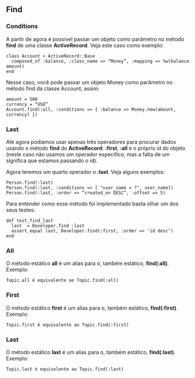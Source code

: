 ## Find

### Conditions

A partir de agora é possível passar um objeto como parâmetro no método **find** de uma classe **ActiveRecord**. Veja este caso como exemplo:

	class Account < ActiveRecord::Base
	  composed_of :balance, :class_name => “Money”, :mapping => %w(balance amount)
	end

Nesse caso, você pode passar um objeto Money como parâmetro no método find da classe Account, assim:

	amount = 500
	currency = “USD”
	Account.find(:all, :conditions => { :balance => Money.new(amount, currency) })
	
### Last

Até agora podíamos usar apenas três operadores para procurar dados usando o método **find** do **ActiveRecord**: **:first**, **:all** e o próprio id do objeto (neste caso não usamos um operador especifico, mas a falta de um significa que estamos passando o id).

Agora teremos um quarto operador o **:last**. Veja alguns exemplos:

	Person.find(:last)
	Person.find(:last, :conditions => [ "user_name = ?", user_name])
	Person.find(:last, :order => “created_on DESC“, :offset => 5)
	
Para entender como esse método foi implementado basta olhar um dos seus testes:

	def test_find_last
	  last  = Developer.find :last
	  assert_equal last, Developer.find(:first, :order => ‘id desc‘)
	end
	
### All

O método estático **all** é um alias para o, também estático, **find(:all)**. Exemplo:
	
	Topic.all é equivalente ao Topic.find(:all)

### First

O método estático **first** é um alias para o, também estático, **find(:first)**. Exemplo:

	Topic.first é equivalente ao Topic.find(:first)

### Last

O método estático **last** é um alias para o, também estático, **find(:last)**. Exemplo:

	Topic.last é equivalente ao Topic.find(:last)